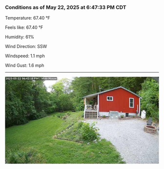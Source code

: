 ### Conditions as of May 22, 2025 at 6:47:33 PM CDT 

Temperature: 67.40 &deg;F

Feels like: 67.40 &deg;F

Humidity: 61%

Wind Direction: SSW

Windspeed: 1.1 mph

Wind Gust: 1.6 mph

---

<img src="./images/latest.jpeg"/>

